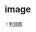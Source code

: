 # image
！[利润图](https://github.com/shadowlisp/image/blob/main/5K%24R6PT%40BE7%7D3%5BDG6%5D%602MNX.png)
